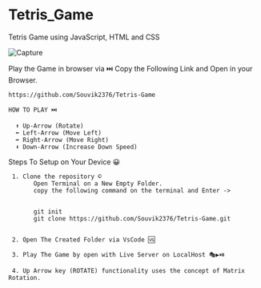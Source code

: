 # Tetris_Game
Tetris Game using JavaScript, HTML and CSS

![Capture](https://github.com/Souvik2376/Tetris-Game/assets/100219950/f27a940c-61be-4b48-81bf-bb0d6fd705aa)


Play the Game in browser via ⏭️
Copy the Following Link and Open in your Browser.

```
https://github.com/Souvik2376/Tetris-Game
```

    HOW TO PLAY ⏭️
```  
  ⬆️ Up-Arrow (Rotate)
  ⬅️ Left-Arrow (Move Left)
  ➡️ Right-Arrow (Move Right)
  ⬇️ Down-Arrow (Increase Down Speed)
```

  Steps To Setup on Your Device 😀
 
 ```
  1. Clone the repository ©️
        Open Terminal on a New Empty Folder.
        copy the following command on the terminal and Enter ->


        git init
        git clone https://github.com/Souvik2376/Tetris-Game.git


  2. Open The Created Folder via VsCode 🆚
  
  3. Play The Game by open with Live Server on LocalHost 🎭▶️⏯️

  4. Up Arrow key (ROTATE) functionality uses the concept of Matrix Rotation.
```
